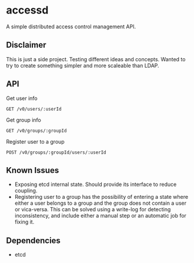 # accessd

A simple distributed access control management API.

## Disclaimer
This is just a side project. Testing different ideas and concepts. Wanted
to try to create something simpler and more scaleable than LDAP.

## API

Get user info

```http
GET /v0/users/:userId
```

Get group info

```http
GET /v0/groups/:groupId
```

Register user to a group

```http
POST /v0/groups/:groupId/users/:userId
```

## Known Issues
 * Exposing etcd internal state. Should provide its interface to reduce
 coupling.
 * Registering user to a group has the possibility of entering a state
 where either a user belongs to a group and the group does not contain a user
 or vica-versa. This can be solved using a write-log for detecting
 inconsistency, and include either a manual step or an automatic job for
 fixing it.


## Dependencies
  * etcd
